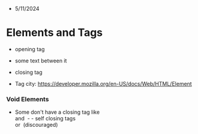 - 5/11/2024

# Elements and Tags

- <p> opening tag
- some text between it
- </p> closing tag

- Tag city: https://developer.mozilla.org/en-US/docs/Web/HTML/Element

### Void Elements
- Some don't have a closing tag like <br> and <img> - - self closing tags <br /> or <img /> (discouraged)